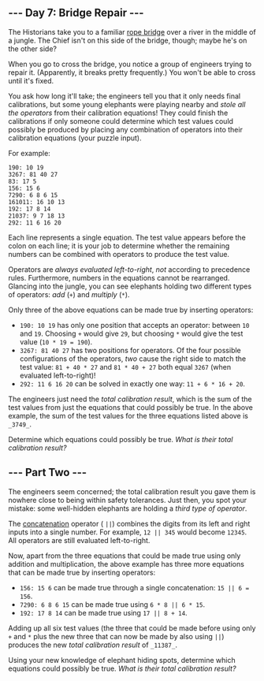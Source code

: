 
## --- Day 7: Bridge Repair ---

The Historians take you to a
familiar  [rope bridge](https://adventofcode.com/2022/day/9)  over a river in
the middle of a jungle. The Chief isn't on this side of the bridge, though;
maybe he's on the other side?

When you go to cross the bridge, you notice a group of engineers trying to
repair it. (Apparently, it breaks pretty frequently.) You won't be able to cross
until it's fixed.

You ask how long it'll take; the engineers tell you that it only needs final
calibrations, but some young elephants were playing nearby and  _stole all the
operators_  from their calibration equations! They could finish the calibrations
if only someone could determine which test values could possibly be produced by
placing any combination of operators into their calibration equations (your
puzzle input).

For example:

```
190: 10 19
3267: 81 40 27
83: 17 5
156: 15 6
7290: 6 8 6 15
161011: 16 10 13
192: 17 8 14
21037: 9 7 18 13
292: 11 6 16 20
```

Each line represents a single equation. The test value appears before the colon
on each line; it is your job to determine whether the remaining numbers can be
combined with operators to produce the test value.

Operators are  _always evaluated left-to-right_,  _not_  according to precedence
rules. Furthermore, numbers in the equations cannot be rearranged. Glancing into
the jungle, you can see elephants holding two different types of operators:
_add_  (`+`) and  _multiply_  (`*`).

Only three of the above equations can be made true by inserting operators:

- `190: 10 19`  has only one position that accepts an operator: between  `10`
  and  `19`. Choosing  `+`  would give  `29`, but choosing  `*`  would give the
  test value (`10 * 19 = 190`).
- `3267: 81 40 27`  has two positions for operators. Of the four possible
  configurations of the operators,  _two_  cause the right side to match the
  test value:  `81 + 40 * 27`  and  `81 * 40 + 27`  both equal  `3267`  (when
  evaluated left-to-right)!
- `292: 11 6 16 20`  can be solved in exactly one way:  `11 + 6 * 16 + 20`.

The engineers just need the  _total calibration result_, which is the sum of the
test values from just the equations that could possibly be true. In the above
example, the sum of the test values for the three equations listed above is
`_3749_`.

Determine which equations could possibly be true.  _What is their total
calibration result?_

## --- Part Two ---

The engineers seem concerned; the total calibration result you gave them is
nowhere close to being within safety tolerances. Just then, you spot your
mistake: some well-hidden elephants are holding a  _third type of operator_.

The  [concatenation](https://en.wikipedia.org/wiki/Concatenation)  operator (
`||`) combines the digits from its left and right inputs into a single number.
For example,  `12 || 345`  would become  `12345`. All operators are still
evaluated left-to-right.

Now, apart from the three equations that could be made true using only addition
and multiplication, the above example has three more equations that can be made
true by inserting operators:

- `156: 15 6`  can be made true through a single concatenation:
  `15 || 6 = 156`.
- `7290: 6 8 6 15`  can be made true using  `6 * 8 || 6 * 15`.
- `192: 17 8 14`  can be made true using  `17 || 8 + 14`.

Adding up all six test values (the three that could be made before using only
`+`  and  `*`  plus the new three that can now be made by also using  `||`)
produces the new  _total calibration result_  of  `_11387_`.

Using your new knowledge of elephant hiding spots, determine which equations
could possibly be true.  _What is their total calibration result?_
